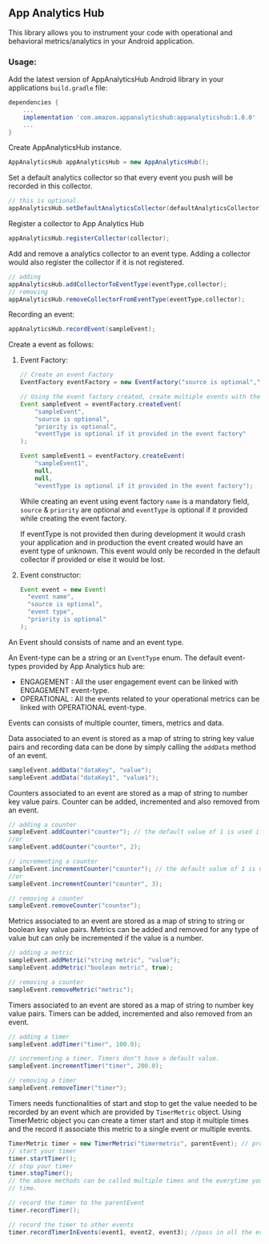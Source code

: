 ## App Analytics Hub

This library allows you to instrument your code with operational and behavioral metrics/analytics in your 
Android application.

### Usage:

Add the latest version of AppAnalyticsHub Android library in your applications `build.gradle` file:

```gradle
dependencies {
    ... 
    implementation 'com.amazon.appanalyticshub:appanalyticshub:1.0.0'
    ...    
}

```

Create AppAnalyticsHub instance. 

```java
AppAnalyticsHub appAnalyticsHub = new AppAnalyticsHub();
```

Set a default analytics collector so that every event you push will be recorded in this collector.
```java
// this is optional.
appAnalyticsHub.setDefaultAnalyticsCollector(defaultAnalyticsCollector);
```

Register a collector to App Analytics Hub
```java
appAnalyticsHub.registerCollector(collector);
```

Add and remove a analytics collector to an event type. Adding a collector would also register the 
collector if it is not registered. 

```java
// adding 
appAnalyticsHub.addCollectorToEventType(eventType,collector);
// removing
appAnalyticsHub.removeCollectorFromEventType(eventType,collector);
```

Recording an event:

```java
appAnalyticsHub.recordEvent(sampleEvent);
```

Create a event as follows:

1.  Event Factory:

    ```java
    // Create an event Factory
    EventFactory eventFactory = new EventFactory("source is optional","eventType is optional");

    // Using the event factory created, create multiple events with the same source and event type.
    Event sampleEvent = eventFactory.createEvent(
        "sampleEvent", 
        "source is optional",
        "priority is optional",
        "eventType is optional if it provided in the event factory"
    );

    Event sampleEvent1 = eventFactory.createEvent(
        "sampleEvent1",
        null,
        null,
        "eventType is optional if it provided in the event factory");
    ```

    While creating an event using event factory `name` is a mandatory field, `source` & `priority` are optional and `eventType` is optional if it provided while creating the event factory.

    If eventType is not provided then during development it would crash your application and in production the event created would have an event type of unknown. This event would only be recorded in the default collector if provided or else it would be lost.

1.  Event constructor:

    ```java
    Event event = new Event(
      "event name",
      "source is optional",
      "event type",
      "priority is optional"
    );
    ```

An Event should consists of name and an event type.

An Event-type can be a string or an `EventType` enum. The default event-types provided by App Analytics hub are:

* ENGAGEMENT : All the user engagement event can be linked with ENGAGEMENT event-type.
* OPERATIONAL : All the events related to your operational metrics can be linked with OPERATIONAL event-type.

Events can consists of multiple counter, timers, metrics and data.

Data associated to an event is stored as a map of string to string key value pairs and recording data can be done by simply calling the `addData` method of an event.

```java
sampleEvent.addData("dataKey", "value");
sampleEvent.addData("dataKey1", "value1");
```

Counters associated to an event are stored as a map of string to number key value pairs. Counter can be added, incremented and also removed from an event.

```java
// adding a counter
sampleEvent.addCounter("counter"); // the default value of 1 is used if the value is not provided.
//or
sampleEvent.addCounter("counter", 2);

// incrementing a counter
sampleEvent.incrementCounter("counter"); // the default value of 1 is used if the value is not provided.
//or
sampleEvent.incrementCounter("counter", 3);

// removing a counter
sampleEvent.removeCounter("counter");
```

Metrics associated to an event are stored as a map of string to string or boolean key value pairs. 
Metrics can be added and removed for any type of value but can only be incremented if the value
is a number.

```java
// adding a metric
sampleEvent.addMetric("string metric", "value");
sampleEvent.addMetric("boolean metric", true);

// removing a counter
sampleEvent.removeMetric("metric");
```

Timers associated to an event are stored as a map of string to number key value pairs. Timers can
be added, incremented and also removed from an event.

```java
// adding a timer
sampleEvent.addTimer("timer", 100.0);

// incrementing a timer. Timers don"t have a default value.
sampleEvent.incrementTimer("timer", 200.0);

// removing a timer
sampleEvent.removeTimer("timer");
```

Timers needs functionalities of start and stop to get the value needed to be recorded by an event which are provided by `TimerMetric` object. Using TimerMetric object you can create a timer start and stop it multiple times and the record it associate this metric to a single event or multiple events.

```java
TimerMetric timer = new TimerMetric("timermetric", parentEvent); // providing a parent event is optional but is advised.
// start your timer
timer.startTimer();
// stop your timer
timer.stopTimer();
// the above methods can be called multiple times and the everytime you stop a timer, time is aggregated to total
// time.

// record the timer to the parentEvent
timer.recordTimer();

// record the timer to other events
timer.recordTimerInEvents(event1, event2, event3); //pass in all the events you want this timer to get recorded.
```
